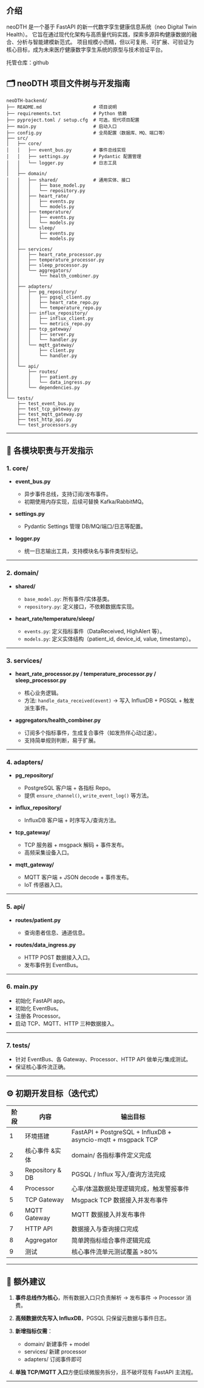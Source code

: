 
## 介绍

neoDTH 是一个基于 FastAPI 的新一代数字孪生健康信息系统（neo Digital Twin Health）。
它旨在通过现代化架构与高质量代码实践，探索多源异构健康数据的融合、分析与智能建模新范式。
项目规模小而精，但以可复用、可扩展、可验证为核心目标，成为未来医疗健康数字孪生系统的原型与技术验证平台。

托管仓库：github 

## 🗂 neoDTH 项目文件树与开发指南

```
neoDTH-backend/
├── README.md                   # 项目说明
├── requirements.txt            # Python 依赖
├── pyproject.toml / setup.cfg  # 可选，现代项目配置
├── main.py                     # 启动入口
├── config.py                   # 全局配置（数据库、MQ、端口等）
├── src/
│   ├── core/
│   │   ├── event_bus.py        # 事件总线实现
│   │   ├── settings.py         # Pydantic 配置管理
│   │   └── logger.py           # 日志工具
│   │
│   ├── domain/
│   │   ├── shared/             # 通用实体、接口
│   │   │   ├── base_model.py
│   │   │   └── repository.py
│   │   ├── heart_rate/
│   │   │   ├── events.py
│   │   │   └── models.py
│   │   ├── temperature/
│   │   │   ├── events.py
│   │   │   └── models.py
│   │   └── sleep/
│   │       ├── events.py
│   │       └── models.py
│   │
│   ├── services/
│   │   ├── heart_rate_processor.py
│   │   ├── temperature_processor.py
│   │   ├── sleep_processor.py
│   │   └── aggregators/
│   │       └── health_combiner.py
│   │
│   ├── adapters/
│   │   ├── pg_repository/
│   │   │   ├── pgsql_client.py
│   │   │   ├── heart_rate_repo.py
│   │   │   └── temperature_repo.py
│   │   ├── influx_repository/
│   │   │   ├── influx_client.py
│   │   │   └── metrics_repo.py
│   │   ├── tcp_gateway/
│   │   │   ├── server.py
│   │   │   └── handler.py
│   │   └── mqtt_gateway/
│   │       ├── client.py
│   │       └── handler.py
│   │
│   └── api/
│       ├── routes/
│       │   ├── patient.py
│       │   └── data_ingress.py
│       └── dependencies.py
│
└── tests/
    ├── test_event_bus.py
    ├── test_tcp_gateway.py
    ├── test_mqtt_gateway.py
    ├── test_http_api.py
    └── test_processors.py
```

---

## 📌 各模块职责与开发指示

### 1. **core/**

- **event_bus.py**

  - 异步事件总线，支持订阅/发布事件。
  - 初期使用内存实现，后续可替换 Kafka/RabbitMQ。
- **settings.py**

  - Pydantic Settings 管理 DB/MQ/端口/日志等配置。
- **logger.py**

  - 统一日志输出工具，支持模块名与事件类型标记。

---

### 2. **domain/**

- **shared/**

  - `base_model.py`: 所有事件/实体基类。
  - `repository.py`: 定义接口，不依赖数据库实现。
- **heart_rate/temperature/sleep/**

  - `events.py`: 定义指标事件（DataReceived, HighAlert 等）。
  - `models.py`: 定义实体结构（patient_id, device_id, value, timestamp）。

---

### 3. **services/**

- **heart_rate_processor.py / temperature_processor.py / sleep_processor.py**

  - 核心业务逻辑。
  - 方法: `handle_data_received(event)` → 写入 InfluxDB + PGSQL + 触发派生事件。
- **aggregators/health_combiner.py**

  - 订阅多个指标事件，生成复合事件（如发热伴心动过速）。
  - 支持简单规则判断，易于扩展。

---

### 4. **adapters/**

- **pg_repository/**

  - PostgreSQL 客户端 + 各指标 Repo。
  - 提供 `ensure_channel()`, `write_event_log()` 等方法。
- **influx_repository/**

  - InfluxDB 客户端 + 时序写入/查询方法。
- **tcp_gateway/**

  - TCP 服务器 + msgpack 解码 + 事件发布。
  - 高频采集设备入口。
- **mqtt_gateway/**

  - MQTT 客户端 + JSON decode + 事件发布。
  - IoT 传感器入口。

---

### 5. **api/**

- **routes/patient.py**

  - 查询患者信息、通道信息。
- **routes/data_ingress.py**

  - HTTP POST 数据接入入口。
  - 发布事件到 EventBus。

---

### 6. **main.py**

- 初始化 FastAPI app。
- 初始化 EventBus。
- 注册各 Processor。
- 启动 TCP、MQTT、HTTP 三种数据接入。

---

### 7. **tests/**

- 针对 EventBus、各 Gateway、Processor、HTTP API 做单元/集成测试。
- 保证核心事件流正确。

---

## ⚙️ 初期开发目标（迭代式）

| 阶段 | 内容              | 输出目标                                                         |
| -- | --------------- | ------------------------------------------------------------ |
| 1  | 环境搭建            | FastAPI + PostgreSQL + InfluxDB + asyncio-mqtt + msgpack TCP |
| 2  | 核心事件 &实体        | domain/ 各指标事件定义完成                                            |
| 3  | Repository & DB | PGSQL / Influx 写入/查询方法完成                                     |
| 4  | Processor       | 心率/体温数据处理逻辑完成，触发警报事件                                         |
| 5  | TCP Gateway     | Msgpack TCP 数据接入并发布事件                                        |
| 6  | MQTT Gateway    | MQTT 数据接入并发布事件                                               |
| 7  | HTTP API        | 数据接入与查询接口完成                                                  |
| 8  | Aggregator      | 简单跨指标组合事件逻辑完成                                                |
| 9  | 测试              | 核心事件流单元测试覆盖 >80%                                             |

---

## 📌 额外建议

1. **事件总线作为核心**，所有数据入口只负责解析 → 发布事件 → Processor 消费。
2. **高频数据优先写入 InfluxDB**，PGSQL 只保留元数据与事件日志。
3. **新增指标仅需**：

   - domain/ 新建事件 + model
   - services/ 新建 processor
   - adapters/ 订阅事件即可
4. **单独 TCP/MQTT 入口**方便后续微服务拆分，且不破坏现有 FastAPI 主流程。

---
